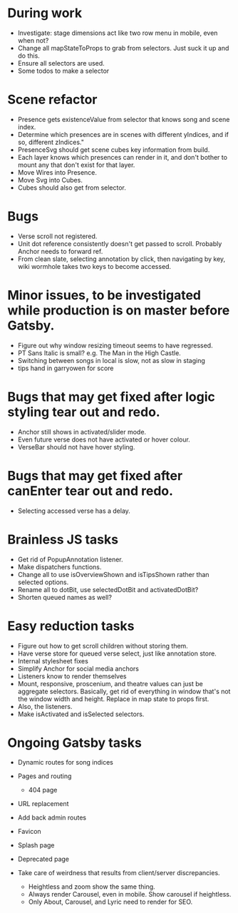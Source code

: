 # During work
* Investigate: stage dimensions act like two row menu in mobile, even when not?
* Change all mapStateToProps to grab from selectors. Just suck it up and do this.
* Ensure all selectors are used.
* Some todos to make a selector

# Scene refactor
* Presence gets existenceValue from selector that knows song and scene index.
* Determine which presences are in scenes with different yIndices, and if so, different zIndices."
* PresenceSvg should get scene cubes key information from build.
* Each layer knows which presences can render in it, and don't bother to mount any that don't exist for that layer.
* Move Wires into Presence.
* Move Svg into Cubes.
* Cubes should also get from selector.

# Bugs
* Verse scroll not registered.
* Unit dot reference consistently doesn't get passed to scroll. Probably Anchor needs to forward ref.
* From clean slate, selecting annotation by click, then navigating by key, wiki wormhole takes two keys to become accessed.

# Minor issues, to be investigated while production is on master before Gatsby.
* Figure out why window resizing timeout seems to have regressed.
* PT Sans Italic is small? e.g. The Man in the High Castle.
* Switching between songs in local is slow, not as slow in staging
* tips hand in garryowen for score

# Bugs that may get fixed after logic styling tear out and redo.
* Anchor still shows in activated/slider mode.
* Even future verse does not have activated or hover colour.
* VerseBar should not have hover styling.

# Bugs that may get fixed after canEnter tear out and redo.
* Selecting accessed verse has a delay.

# Brainless JS tasks
* Get rid of PopupAnnotation listener.
* Make dispatchers functions.
* Change all to use isOverviewShown and isTipsShown rather than selected options.
* Rename all to dotBit, use selectedDotBit and activatedDotBit?
* Shorten queued names as well?

# Easy reduction tasks
* Figure out how to get scroll children without storing them.
* Have verse store for queued verse select, just like annotation store.
* Internal stylesheet fixes
* Simplify Anchor for social media anchors
* Listeners know to render themselves
* Mount, responsive, proscenium, and theatre values can just be aggregate selectors. Basically, get rid of everything in window that's not the window width and height. Replace in map state to props first.
* Also, the listeners.
* Make isActivated and isSelected selectors.

# Ongoing Gatsby tasks
* Dynamic routes for song indices
* Pages and routing
    * 404 page
* URL replacement
* Add back admin routes

* Favicon
* Splash page
* Deprecated page
* Take care of weirdness that results from client/server discrepancies.
    * Heightless and zoom show the same thing.
    * Always render Carousel, even in mobile. Show carousel if heightless.
    * Only About, Carousel, and Lyric need to render for SEO.
